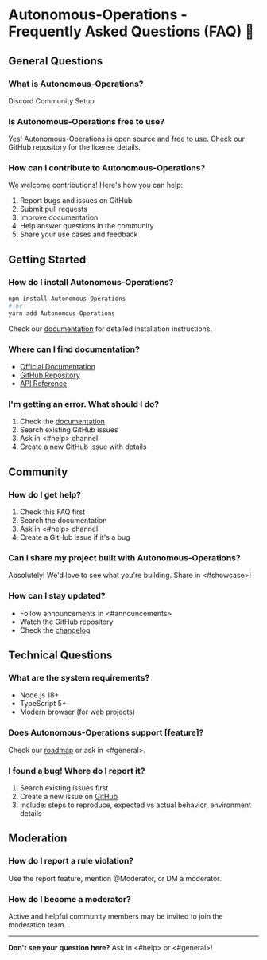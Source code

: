 # Autonomous-Operations - Frequently Asked Questions (FAQ) 🤔

## General Questions

### What is Autonomous-Operations?

Discord Community Setup

### Is Autonomous-Operations free to use?

Yes! Autonomous-Operations is open source and free to use. Check our GitHub repository for the license details.

### How can I contribute to Autonomous-Operations?

We welcome contributions! Here's how you can help:
1. Report bugs and issues on GitHub
2. Submit pull requests
3. Improve documentation
4. Help answer questions in the community
5. Share your use cases and feedback

## Getting Started

### How do I install Autonomous-Operations?

```bash
npm install Autonomous-Operations
# or
yarn add Autonomous-Operations
```

Check our [documentation](https://docs.Autonomous-Operations.dev) for detailed installation instructions.

### Where can I find documentation?

- [Official Documentation](https://docs.Autonomous-Operations.dev)
- [GitHub Repository](https://github.com/Autonomous-Operations)
- [API Reference](https://docs.Autonomous-Operations.dev/api)

### I'm getting an error. What should I do?

1. Check the [documentation](https://docs.Autonomous-Operations.dev)
2. Search existing GitHub issues
3. Ask in <#help> channel
4. Create a new GitHub issue with details

## Community

### How do I get help?

1. Check this FAQ first
2. Search the documentation
3. Ask in <#help> channel
4. Create a GitHub issue if it's a bug

### Can I share my project built with Autonomous-Operations?

Absolutely! We'd love to see what you're building. Share in <#showcase>!

### How can I stay updated?

- Follow announcements in <#announcements>
- Watch the GitHub repository
- Check the [changelog](https://github.com/Autonomous-Operations/CHANGELOG.md)

## Technical Questions

### What are the system requirements?

- Node.js 18+
- TypeScript 5+
- Modern browser (for web projects)

### Does Autonomous-Operations support [feature]?

Check our [roadmap](https://github.com/Autonomous-Operations/issues) or ask in <#general>.

### I found a bug! Where do I report it?

1. Search existing issues first
2. Create a new issue on [GitHub](https://github.com/Autonomous-Operations/issues)
3. Include: steps to reproduce, expected vs actual behavior, environment details

## Moderation

### How do I report a rule violation?

Use the report feature, mention @Moderator, or DM a moderator.

### How do I become a moderator?

Active and helpful community members may be invited to join the moderation team.

---

**Don't see your question here?** Ask in <#help> or <#general>!
